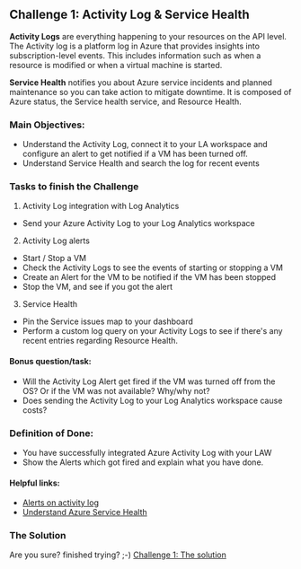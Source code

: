 
## Challenge 1: Activity Log & Service Health

**Activity Logs** are everything happening to your resources on the API level. The Activity log is a platform log in Azure that provides insights into subscription-level events. This includes information such as when a resource is modified or when a virtual machine is started.

**Service Health** notifies you about Azure service incidents and planned maintenance so you can take action to mitigate downtime. It is composed of Azure status, the Service health service, and Resource Health. 


### Main Objectives:
- Understand the Activity Log, connect it to your LA workspace and configure an alert to get notified if a VM has been turned off.
- Understand Service Health and search the log for recent events

### Tasks to finish the Challenge
1) Activity Log integration with Log Analytics
  - Send your Azure Activity Log to your Log Analytics workspace 
2) Activity Log alerts
  - Start / Stop a VM
  - Check the Activity Logs to see the events of starting or stopping a VM
  - Create an Alert for the VM to be notified if the VM has been stopped
  - Stop the VM, and see if you got the alert
3) Service Health
  - Pin the Service issues map to your dashboard
  - Perform a custom log query on your Activity Logs to see if there's any recent entries regarding Resource Health.

#### Bonus question/task:
- Will the Activity Log Alert get fired if the VM was turned off from the OS? Or if the VM was not available? Why/why not?
- Does sending the Activity Log to your Log Analytics workspace cause costs?

### Definition of Done:
- You have successfully integrated Azure Activity Log with your LAW 
- Show the Alerts which got fired and explain what you have done.

#### Helpful links:
- [Alerts on activity log](https://docs.microsoft.com/en-us/azure/azure-monitor/alerts/activity-log-alerts)
- [Understand Azure Service Health](https://docs.microsoft.com/en-us/azure/service-health/overview)

### The Solution

Are you sure? finished trying? ;-) 
[Challenge 1: The solution](solution1.md)

